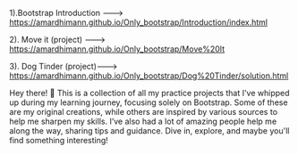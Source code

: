 1).Bootstrap Introduction --->
https://amardhimann.github.io/Only_bootstrap/Introduction/index.html


2). Move it (project) --->
https://amardhimann.github.io/Only_bootstrap/Move%20It


3). Dog Tinder (project)---> 
https://amardhimann.github.io/Only_bootstrap/Dog%20Tinder/solution.html







Hey there! 👋 This is a collection of all my practice projects that I've whipped up during my learning journey, focusing solely on Bootstrap. Some of these are my original creations, while others are inspired by various sources to help me sharpen my skills. I’ve also had a lot of amazing people help me along the way, sharing tips and guidance. Dive in, explore, and maybe you'll find something interesting!
